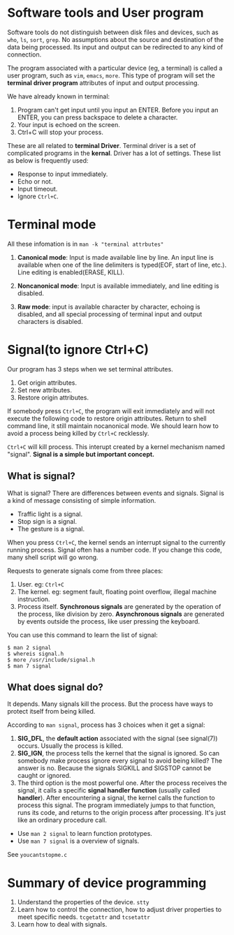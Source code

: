 # Software tools and User program

Software tools do not distinguish between disk files and devices, such as `who`, `ls`, `sort`, `grep`. No assumptions about the source and destination of the data being processed. Its input and output can be redirected to any kind of connection.

The program associated with a particular device (eg, a terminal) is called a user program, such as `vim`, `emacs`, `more`. This type of program will set the **terminal driver program** attributes of input and output processing. 

We have already known in terminal:

1. Program can't get input until you input an ENTER. Before you input an ENTER, you can press backspace to delete a character.
2. Your input is echoed on the screen.
3. Ctrl+C will stop your process.

These are all related to **terminal Driver**. Terminal driver is a set of complicated programs in the **kernal**. Driver has a lot of settings. These list as below is frequently used:

- Response to input immediately.
- Echo or not.
- Input timeout.
- Ignore `Ctrl+C`.

# Terminal mode

All these infomation is in `man -k "terminal attrbutes"`

1. **Canonical mode**: Input is made available line by line. An input line is available when one of the line delimiters is typed(EOF, start of line, etc.). Line editing is enabled(ERASE, KILL).

2. **Noncanonical  mode**: Input is available immediately, and line editing is disabled.

3. **Raw mode**: input is available character by character, echoing is disabled, and all special processing of terminal input and output characters is disabled.

# Signal(to ignore Ctrl+C)

Our program has 3 steps when we set terminal attributes.

1. Get origin attributes.
2. Set new attributes.
3. Restore origin attributes.

If somebody press `Ctrl+C`, the program will exit immediately and will not execute the following code to restore origin attributes. Return to shell command line, it still maintain nocanonical mode. We should learn how to avoid a process being killed by `Ctrl+C` recklessly.

`Ctrl+C` will kill process. This interupt created by a kernel mechanism named "signal". **Signal is a simple but important concept.**

## What is signal?

What is signal? There are differences between events and signals. Signal is a kind of message consisting of simple information.

- Traffic light is a signal. 
- Stop sign is a signal. 
- The gesture is a signal.

When you press `Ctrl+C`, the kernel sends an interrupt signal to the currently running process. Signal often has a number code. If you change this code, many shell script will go wrong.

Requests to generate signals come from three places:

1. User. eg: `Ctrl+C`
2. The kernel. eg: segment fault, floating point overflow,  illegal machine instruction.
3. Process itself. **Synchronous signals** are generated by the operation of the process, like division by zero. **Asynchronous signals** are generated by events outside the process, like user pressing the keyboard.

You can use this command to learn the list of signal:

~~~
$ man 2 signal 
$ whereis signal.h
$ more /usr/include/signal.h
$ man 7 signal
~~~


## What does signal do?

It depends. Many signals kill the process. But the process have ways to protect itself from being killed.

According to `man signal`, process has 3 choices when it get a signal:

1. **SIG_DFL**, the **default action** associated with the signal (see signal(7)) occurs. Usually the process is killed.
2. **SIG_IGN**, the process tells the kernel that the signal is ignored. So can somebody make process ignore every signal to avoid being killed? The answer is no. Because the signals SIGKILL and SIGSTOP cannot be caught or ignored.
3. The third option is the most powerful one. After the process receives the signal, it calls a specific **signal handler function** (usually called **handler**). After encountering a signal, the kernel calls the function to process this signal. The program immediately jumps to that function, runs its code, and returns to the origin process after processing. It's just like an ordinary procedure call.

- Use `man 2 signal` to learn function prototypes. 
- Use `man 7 signal` is a overview of signals.

See `youcantstopme.c`

# Summary of device programming

1. Understand the properties of the device. `stty`
2. Learn how to control the connection, how to adjust driver properties to meet specific needs. `tcgetattr` and `tcsetattr`
3. Learn how to deal with signals.
